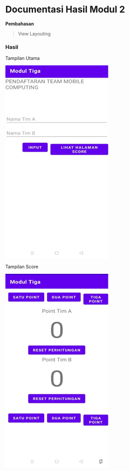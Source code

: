 <h1>Documentasi Hasil Modul 2</h1>

<strong>Pembahasan</strong>
<blockquote>View Layouting</blockquote>

<h3>Hasil</h3>
<p>Tampilan Utama</p>
<img src="/img/mainactivity.jpeg" width="320px" height="600px">

<p>Tampilan Score</p>
<img src="/img/score.jpeg" width="320px" height="600px">
